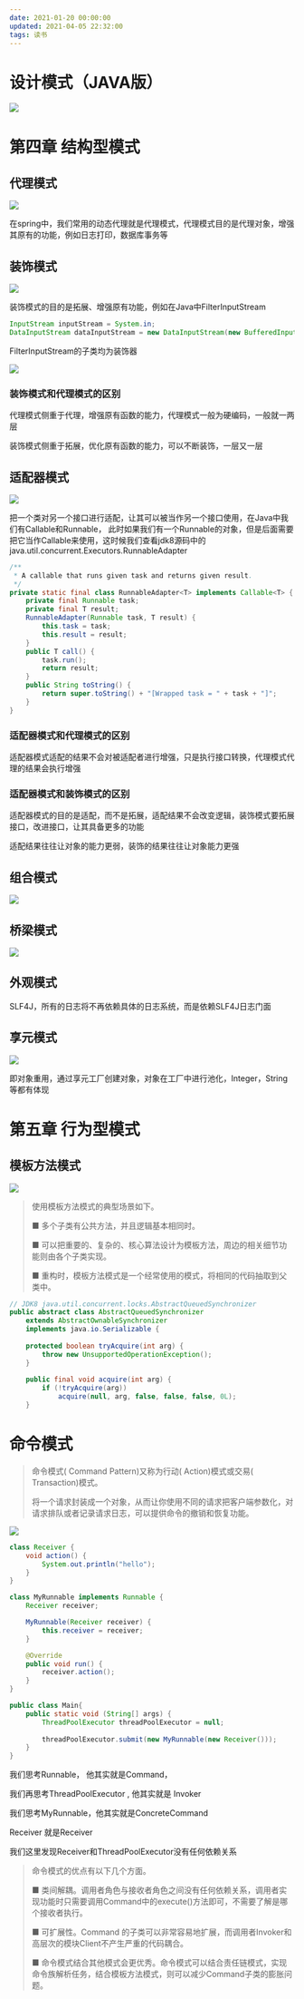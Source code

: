 ```yaml
---
date: 2021-01-20 00:00:00
updated: 2021-04-05 22:32:00
tags: 读书
---
```


# 设计模式（JAVA版）

 ![](/images/image-2021-03-09-12.58.03.579.png)

# 第四章 结构型模式

## 代理模式

![](image-2021-03-09-12.59.59.877.png)



在spring中，我们常用的动态代理就是代理模式，代理模式目的是代理对象，增强其原有的功能，例如日志打印，数据库事务等

 <!-- more -->

## 装饰模式

![](image-2021-03-09-13.02.01.558.png)

装饰模式的目的是拓展、增强原有功能，例如在Java中FilterInputStream

```java
InputStream inputStream = System.in;
DataInputStream dataInputStream = new DataInputStream(new BufferedInputStream(inputStream));
```

FilterInputStream的子类均为装饰器

![](image-2021-03-09-13.14.01.000.png)

### 装饰模式和代理模式的区别

代理模式侧重于代理，增强原有函数的能力，代理模式一般为硬编码，一般就一两层

装饰模式侧重于拓展，优化原有函数的能力，可以不断装饰，一层又一层





## 适配器模式

![](image-2021-03-09-13.28.03.631.png)

把一个类对另一个接口进行适配，让其可以被当作另一个接口使用，在Java中我们有Callable和Runnable， 此时如果我们有一个Runnable的对象，但是后面需要把它当作Callable来使用，这时候我们查看jdk8源码中的java.util.concurrent.Executors.RunnableAdapter

```java
/**
 * A callable that runs given task and returns given result.
 */
private static final class RunnableAdapter<T> implements Callable<T> {
    private final Runnable task;
    private final T result;
    RunnableAdapter(Runnable task, T result) {
        this.task = task;
        this.result = result;
    }
    public T call() {
        task.run();
        return result;
    }
    public String toString() {
        return super.toString() + "[Wrapped task = " + task + "]";
    }
}
```

### 适配器模式和代理模式的区别

适配器模式适配的结果不会对被适配者进行增强，只是执行接口转换，代理模式代理的结果会执行增强

### 适配器模式和装饰模式的区别

适配器模式的目的是适配，而不是拓展，适配结果不会改变逻辑，装饰模式要拓展接口，改进接口，让其具备更多的功能

适配结果往往让对象的能力更弱，装饰的结果往往让对象能力更强





## 组合模式

![](image-2021-03-09-14.06.27.695.png)



## 桥梁模式

![](image-2021-03-09-14.06.35.271.png)



## 外观模式



SLF4J，所有的日志将不再依赖具体的日志系统，而是依赖SLF4J日志门面



## 享元模式

![](image-2021-03-09-14.12.28.125.png)

即对象重用，通过享元工厂创建对象，对象在工厂中进行池化，Integer，String等都有体现



# 第五章 行为型模式

## 模板方法模式

![](image-2021-03-10-14.17.38.207.png)

> 使用模板方法模式的典型场景如下。
>
> ■ 多个子类有公共方法，并且逻辑基本相同时。
>
> ■ 可以把重要的、复杂的、核心算法设计为模板方法，周边的相关细节功能则由各个子类实现。
>
> ■ 重构时，模板方法模式是一个经常使用的模式，将相同的代码抽取到父类中。

```java
// JDK8 java.util.concurrent.locks.AbstractQueuedSynchronizer
public abstract class AbstractQueuedSynchronizer
    extends AbstractOwnableSynchronizer
    implements java.io.Serializable {
    
    protected boolean tryAcquire(int arg) {
        throw new UnsupportedOperationException();
    }
    
    public final void acquire(int arg) {
        if (!tryAcquire(arg))
            acquire(null, arg, false, false, false, 0L);
    }
```







# 命令模式



>命令模式( Command Pattern)又称为行动( Action)模式或交易( Transaction)模式。
>
>将一个请求封装成一个对象，从而让你使用不同的请求把客户端参数化，对请求排队或者记录请求日志，可以提供命令的撤销和恢复功能。



![](image-2021-04-05-23.03.05.240.png)

```java
class Receiver {
    void action() {
        System.out.println("hello");
    }
}

class MyRunnable implements Runnable {
    Receiver receiver;

    MyRunnable(Receiver receiver) {
        this.receiver = receiver;
    }

    @Override
    public void run() {
        receiver.action();
    }
}

public class Main{
    public static void (String[] args) {
        ThreadPoolExecutor threadPoolExecutor = null;
        
        threadPoolExecutor.submit(new MyRunnable(new Receiver()));
    }
}
```



我们思考Runnable， 他其实就是Command，

我们再思考ThreadPoolExecutor , 他其实就是 Invoker

我们思考MyRunnable，他其实就是ConcreteCommand

Receiver 就是Receiver

我们这里发现Receiver和ThreadPoolExecutor没有任何依赖关系



> 命令模式的优点有以下几个方面。
>
> ■ 类间解耦。调用者角色与接收者角色之间没有任何依赖关系，调用者实现功能时只需要调用Command中的execute()方法即可，不需要了解是哪个接收者执行。
>
> ■ 可扩展性。Command 的子类可以非常容易地扩展，而调用者Invoker和高层次的模块Client不产生严重的代码耦合。
>
> ■ 命令模式结合其他模式会更优秀。命令模式可以结合责任链模式，实现命令族解析任务，结合模板方法模式，则可以减少Command子类的膨胀问题。












